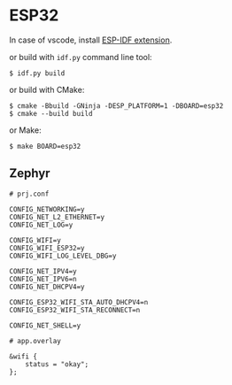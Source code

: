 # ESP32

In case of vscode, install [ESP-IDF extension](https://marketplace.visualstudio.com/items?itemName=espressif.esp-idf-extension).

or build with `idf.py` command line tool:

```shell
$ idf.py build
```

or build with CMake:

```shell
$ cmake -Bbuild -GNinja -DESP_PLATFORM=1 -DBOARD=esp32
$ cmake --build build
```

or Make:

```shell
$ make BOARD=esp32
```

## Zephyr

```
# prj.conf

CONFIG_NETWORKING=y
CONFIG_NET_L2_ETHERNET=y
CONFIG_NET_LOG=y

CONFIG_WIFI=y
CONFIG_WIFI_ESP32=y
CONFIG_WIFI_LOG_LEVEL_DBG=y

CONFIG_NET_IPV4=y
CONFIG_NET_IPV6=n
CONFIG_NET_DHCPV4=y

CONFIG_ESP32_WIFI_STA_AUTO_DHCPV4=n
CONFIG_ESP32_WIFI_STA_RECONNECT=n

CONFIG_NET_SHELL=y
```

```
# app.overlay

&wifi {
	status = "okay";
};
```
